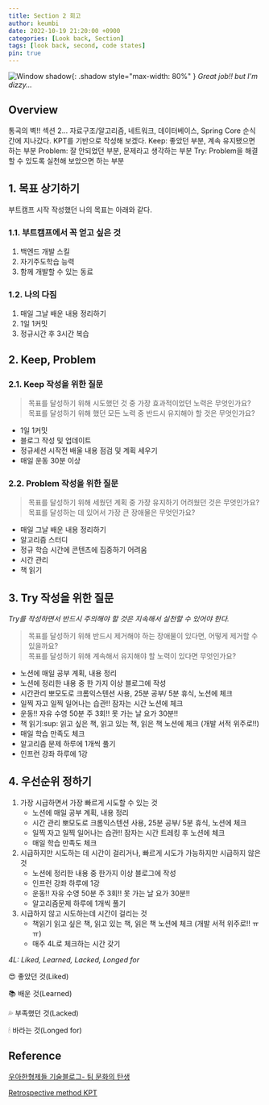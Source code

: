 ```yaml
---
title: Section 2 회고
author: keumbi
date: 2022-10-19 21:20:00 +0900
categories: [Look back, Section]
tags: [look back, second, code states]
pin: true
---
```


![Window shadow](https://media3.giphy.com/media/APH2yVA1J0EWA/giphy.gif){: .shadow style="max-width: 80%" }
_Great job!! but I'm dizzy..._

## Overview
통곡의 벽!! 섹션 2... 자료구조/알고리즘, 네트워크, 데이터베이스, Spring Core 순식간에 지나갔다. KPT를 기반으로 작성해 보겠다.
Keep: 좋았던 부분, 계속 유지됐으면 하는 부분
Problem: 잘 안되었던 부분, 문제라고 생각하는 부분
Try: Problem을 해결할 수 있도록 실천해 보았으면 하는 부분

## 1. 목표 상기하기
부트캠프 시작 작성했던 나의 목표는 아래와 같다.
### 1.1. 부트캠프에서 꼭 얻고 싶은 것

1. 백엔드 개발 스킬
2. 자기주도학습 능력
3. 함께 개발할 수 있는 동료

### 1.2. 나의 다짐

1. 매일 그날 배운 내용 정리하기
2. 1일 1커밋
3. 정규시간 후 3시간 복습

## 2. Keep, Problem
### 2.1. Keep 작성을 위한 질문
>목표를 달성하기 위해 시도했던 것 중 가장 효과적이었던 노력은 무엇인가요?<br>
>목표를 달성하기 위해 했던 모든 노력 중 반드시 유지해야 할 것은 무엇인가요?

* 1일 1커밋
* 블로그 작성 및 업데이트
* 정규세션 시작전 배울 내용 점검 및 계획 세우기
* 매일 운동 30분 이상

### 2.2. Problem 작성을 위한 질문
>목표를 달성하기 위해 세웠던 계획 중 가장 유지하기 어려웠던 것은 무엇인가요?<br>
>목표를 달성하는 데 있어서 가장 큰 장애물은 무엇인가요?


* 매일 그날 배운 내용 정리하기
* 알고리즘 스터디
* 정규 학습 시간에 콘텐츠에 집중하기 어려움
* 시간 관리
* 책 읽기


## 3. Try 작성을 위한 질문
*Try를 작성하면서 반드시 주의해야 할 것은 지속해서 실천할 수 있어야 한다.*

>목표를 달성하기 위해 반드시 제거해야 하는 장애물이 있다면, 어떻게 제거할 수 있을까요? <br>
>목표를 달성하기 위해 계속해서 유지해야 할 노력이 있다면 무엇인가요?

* 노션에 매일 공부 계획, 내용 정리
* 노션에 정리한 내용 중 한 가지 이상 블로그에 작성
* 시간관리 뽀모도로 크롬익스텐션 사용, 25분 공부/ 5분 휴식, 노션에 체크
* 일찍 자고 일찍 일어나는 습관!! 잠자는 시간 노션에 체크
* 운동!! 자유 수영 50분 주 3회!! 못 가는 날 요가 30분!!
* 책 읽기:sup: 읽고 싶은 책, 읽고 있는 책, 읽은 책 노션에 체크 (개발 서적 위주로!!)
* 매일 학습 만족도 체크
* 알고리즘 문제 하루에 1개씩 풀기
* 인프런 강좌 하루에 1강



## 4. 우선순위 정하기
1. 가장 시급하면서 가장 빠르게 시도할 수 있는 것
   * 노션에 매일 공부 계획, 내용 정리
   * 시간 관리 뽀모도로 크롬익스텐션 사용, 25분 공부/ 5분 휴식, 노션에 체크
   * 일찍 자고 일찍 일어나는 습관!! 잠자는 시간 트레킹 후 노션에 체크
   * 매일 학습 만족도 체크
2. 시급하지만 시도하는 데 시간이 걸리거나, 빠르게 시도가 가능하지만 시급하지 않은 것
   * 노션에 정리한 내용 중 한가지 이상 블로그에 작성
   * 인프런 강좌 하루에 1강
   * 운동!! 자유 수영 50분 주 3회!! 못 가는 날 요가 30분!!
   * 알고리즘문제 하루에 1개씩 풀기
3. 시급하지 않고 시도하는데 시간이 걸리는 것
   * 책읽기 읽고 싶은 책, 읽고 있는 책, 읽은 책 노션에 체크 (개발 서적 위주로!! ㅠㅠ)
   * 매주 4L로 체크하는 시간 갖기


*4L: Liked, Learned, Lacked, Longed for*

😍 좋았던 것(Liked)

📚 배운 것(Learned)

💦 부족했던 것(Lacked)

🕯 바라는 것(Longed for)


## Reference
[우아한형제들 기술블로그- 팀 문화의 탄생](https://techblog.woowahan.com/2677/)

[Retrospective method KPT](https://code-artisan.io/retrospective-method-kpt/)

